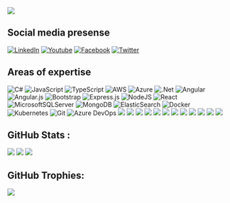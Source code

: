 ![](https://github-profile-summary-cards.vercel.app/api/cards/profile-details?username=ajaykumar-bg&theme=vue)

## Social media presense

[![LinkedIn](https://img.shields.io/badge/LinkedIn-0077B5?style=for-the-badge&logo=linkedin&logoColor=white)](https://in.linkedin.com/in/ajay-kumar-b-g-a1448580) [![Youtube](https://img.shields.io/badge/YouTube-FF0000?style=for-the-badge&logo=youtube&logoColor=white)](https://www.youtube.com/@ajaykumarbg4511) [![Facebook](https://img.shields.io/badge/Facebook-1877F2?style=for-the-badge&logo=facebook&logoColor=white)](https://www.facebook.com/ajaykumar-bg/)
[![Twitter](https://img.shields.io/badge/Twitter-1DA1F2?style=for-the-badge&logo=twitter&logoColor=white)](https://twitter.com/ajaykumar-bg)

## Areas of expertise

![C#](https://img.shields.io/badge/c%23-%23239120.svg?style=for-the-badge&logo=c-sharp&logoColor=white) ![JavaScript](https://img.shields.io/badge/javascript-%23323330.svg?style=for-the-badge&logo=javascript&logoColor=%23F7DF1E) ![TypeScript](https://img.shields.io/badge/typescript-%23007ACC.svg?style=for-the-badge&logo=typescript&logoColor=white) ![AWS](https://img.shields.io/badge/AWS-%23FF9900.svg?style=for-the-badge&logo=amazon-aws&logoColor=white) ![Azure](https://img.shields.io/badge/azure-%230072C6.svg?style=for-the-badge&logo=azure-devops&logoColor=white) ![.Net](https://img.shields.io/badge/.NET-5C2D91?style=for-the-badge&logo=.net&logoColor=white) ![Angular](https://img.shields.io/badge/angular-%23DD0031.svg?style=for-the-badge&logo=angular&logoColor=white) ![Angular.js](https://img.shields.io/badge/angular.js-%23E23237.svg?style=for-the-badge&logo=angularjs&logoColor=white) ![Bootstrap](https://img.shields.io/badge/bootstrap-%23563D7C.svg?style=for-the-badge&logo=bootstrap&logoColor=white) ![Express.js](https://img.shields.io/badge/express.js-%23404d59.svg?style=for-the-badge&logo=express&logoColor=%2361DAFB) ![NodeJS](https://img.shields.io/badge/node.js-6DA55F?style=for-the-badge&logo=node.js&logoColor=white) ![React](https://img.shields.io/badge/react-%2320232a.svg?style=for-the-badge&logo=react&logoColor=%2361DAFB) ![MicrosoftSQLServer](https://img.shields.io/badge/Microsoft%20SQL%20Sever-CC2927?style=for-the-badge&logo=microsoft%20sql%20server&logoColor=white) ![MongoDB](https://img.shields.io/badge/MongoDB-%234ea94b.svg?style=for-the-badge&logo=mongodb&logoColor=white) ![ElasticSearch](https://img.shields.io/badge/-ElasticSearch-005571?style=for-the-badge&logo=elasticsearch) ![Docker](https://img.shields.io/badge/docker-%230db7ed.svg?style=for-the-badge&logo=docker&logoColor=white) ![Kubernetes](https://img.shields.io/badge/kubernetes-%23326ce5.svg?style=for-the-badge&logo=kubernetes&logoColor=white) ![Git](https://img.shields.io/badge/GIT-E44C30?style=for-the-badge&logo=git&logoColor=white) ![Azure DevOps](https://img.shields.io/badge/Azure_DevOps-0078D7?style=for-the-badge&logo=azure-devops&logoColor=white) ![](https://img.shields.io/badge/GitHub_Actions-2088FF?style=for-the-badge&logo=github-actions&logoColor=white) ![](https://img.shields.io/badge/Terraform-7B42BC?style=for-the-badge&logo=terraform&logoColor=white) ![](https://img.shields.io/badge/rabbitmq-%23FF6600.svg?&style=for-the-badge&logo=rabbitmq&logoColor=white) ![](https://img.shields.io/badge/Babel-F9DC3E?style=for-the-badge&logo=babel&logoColor=white) ![](https://img.shields.io/badge/backbone%20js-0071B5?style=for-the-badge&logo=backbone.js&logoColor=white) ![](https://img.shields.io/badge/Django-092E20?style=for-the-badge&logo=django&logoColor=green) ![](https://img.shields.io/badge/django%20rest-ff1709?style=for-the-badge&logo=django&logoColor=white) ![](https://img.shields.io/badge/ember.js-E04E39?style=for-the-badge&logo=emberdotjs&logoColor=white) ![](https://img.shields.io/badge/Flask-000000?style=for-the-badge&logo=flask&logoColor=white) ![](https://img.shields.io/badge/Vue.js-35495E?style=for-the-badge&logo=vuedotjs&logoColor=4FC08D) ![](https://img.shields.io/badge/VSCode-0078D4?style=for-the-badge&logo=visual%20studio%20code&logoColor=white) ![](https://img.shields.io/badge/Visual_Studio-5C2D91?style=for-the-badge&logo=visual%20studio&logoColor=white)

## GitHub Stats :

![](https://github-readme-stats.vercel.app/api?username=ajaykumar-bg&include_all_commits=false&count_private=false)
![](https://github-readme-streak-stats.herokuapp.com/?user=ajaykumar-bg&hide_border=true)
![](https://github-readme-stats.vercel.app/api/top-langs/?username=ajaykumar-bg&hide_border=true&include_all_commits=false&count_private=false&layout=compact)

## GitHub Trophies:

![](https://github-profile-trophy.vercel.app/?username=ajaykumar-bg&no-frame=true&no-bg=false&margin-w=4)
